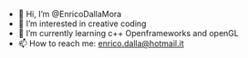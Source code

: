 - 👋 Hi, I’m @EnricoDallaMora
- 👀 I’m interested in creative coding
- 🌱 I’m currently learning c++ Openframeworks and openGL
- 📫 How to reach me: enrico.dalla@hotmail.it

